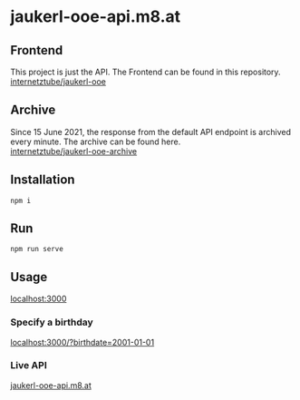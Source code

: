 # jaukerl-ooe-api.m8.at

## Frontend
This project is just the API. The Frontend can be found in this repository.  
[internetztube/jaukerl-ooe](https://github.com/internetztube/jaukerl-ooe)


## Archive
Since 15 June 2021, the response from the default API endpoint is archived every minute. The archive can be found here.  
[internetztube/jaukerl-ooe-archive](https://github.com/internetztube/jaukerl-ooe-archive)


## Installation
```
npm i
```

## Run
```
npm run serve
```

## Usage

[localhost:3000](http://localhost:3000/)

### Specify a birthday
[localhost:3000/?birthdate=2001-01-01](http://localhost:3000/?birthdate=2001-01-01)

### Live API
[jaukerl-ooe-api.m8.at](https://jaukerl-ooe-api.m8.at/)
